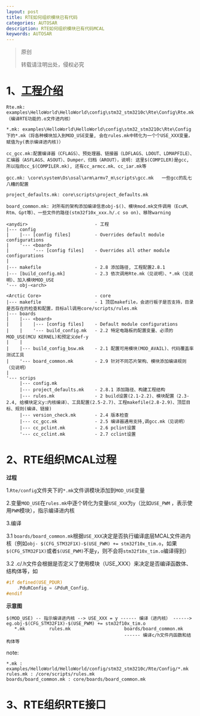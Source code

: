 ```yaml
---
layout: post
title: RTE如何组织模块已有代码
categories: AUTOSAR
description: RTE如何组织模块已有代码MCAL
keywords: AUTOSAR
---
```


> 原创
>
> 转载请注明出处，侵权必究

# 1、[工程介绍](<https://github.com/Neyzoter/autosar_core21.0.0>)

`Rte.mk: examples\HelloWorld\HelloWorld\config\stm32_stm3210c\Rte\Config\Rte.mk（编译RTE功能的.o文件进内核）`

`*.mk: examples\HelloWorld\HelloWorld\config\stm32_stm3210c\Rte\Config下的*.mk（将各种模块加入到MOD_USE变量, 会在rules.mk中转化为一个个USE_XXX变量，赋值为y(表示编译进内核)）`

`cc_gcc.mk:配置编译器（CFLAGS）、预处理器、链接器（LDFLAGS、LDOUT、LDMAPFILE）、汇编器（ASFLAGS、ASOUT）、Dumper、归档（AROUT），说明: 这里$(COMPILER)是gcc, 所以指向cc_$(COMPILER.mk), 还有cc_armcc.mk、cc_iar.mk等`

`gcc.mk: \core\system\Os\osal\arm\armv7_m\scripts\gcc.mk   一些gcc的乱七八糟的配置`

`project_defaults.mk: core\scripts\project_defaults.mk `

`board_common.mk: 对所有的架构添加编译信息obj-$()、模块mod.mk文件调用（EcuM、Rtm、Gpt等）、一些文件的路径(stm32f10x_xxx.h/.c so on)、移除warning`

```
<anydir>                         - 工程
|--- config
|    |--- [config files]         - Overrides default module configurations
|    '--- <board>
|         '--- [config files]    - Overrides all other module configurations
|
|--- makefile                    - 2.8 添加路径, 工程配置2.8.1
|--- [build_config.mk]           - 2.3 依次调用Rte.mk（见说明）、*.mk（见说明）、加入模块MOD_USE
'--- obj-<arch>

<Arctic Core>                    - core
|--- makefile                    - 1 顶层makefile，会进行板子是否支持，目录是否存在的检查和配置，目标all调用core/scripts/rules.mk
|--- boards
|    |--- <board>
|    |    |--- [config files]    - Default module configurations
|    |    '--- build_config.mk   - 2.2 特定电路板的配置变量、必须的MOD_USE(MCU KERNEL)和预定义def-y
|    |
|    |--- build_config_bsw.mk    - 2.1 配置可用模块(MOD_AVAIL)、代码覆盖率测试工具
|    '--- board_common.mk        - 2.9 针对不同芯片架构、模块添加编译规则（见说明）
|
'--- scrips
     |--- config.mk
     |--- project_defaults.mk    - 2.8.1 添加路径、构建工程结构
     |--- rules.mk               - 2 build设置(2.1-2.2)、模块配置（2.3-2.4, 给模块定义y:内核编译）、工具配置(2.5-2.7)、工程makefile(2.8-2.9)、顶层目标、规则(编译、链接)
     |--- version_check.mk       - 2.4 版本检查
     |--- cc_gcc.mk              - 2.5 编译器通用支持,调gcc.mk（见说明）
     |--- cc_pclint.mk           - 2.6 pclint设置
     '--- cc_cclint.mk           - 2.7 cclint设置
```

# 2、RTE组织MCAL过程

**过程**

1.`Rte/config`文件夹下的`*.mk`文件讲模块添加到`MOD_USE`变量

2.变量`MOD_USE`在`rules.mk`中逐个转化为变量`USE_XXX`为`y`（比如`USE_PWM`
，表示使用`PWM`模块），指示编译进内核

3.编译

3.1 `boards/board_common.mk`根据`USE_XXX`决定是否执行编译底层MCAL文件进内核（例如`obj-
$(CFG_STM32F1X)-$(USE_PWM) += stm32f10x_tim.o`，如果`$(CFG_STM32F1X)`或者`$(USE_PWM)`不是`y`，则不会将`stm32f10x_tim.o`编译得到）

3.2 .c/.h文件会根据是否定义了使用模块（USE_XXX）来决定是否编译函数体、结构体等，如

```c
#if defined(USE_PDUR)
	.PduRConfig = &PduR_Config,
#endif
```

**示意图**

```
$(MOD_USE) -- 指示编译进内核 --> USE_XXX = y ------ 编译（进内核） ------>  eg.obj-$(CFG_STM32F1X)-$(USE_PWM) += stm32f10x_tim.o
   *.mk         rules.mk                    boards/board_common.mk      
                                            ------ 编译c/h文件内函数和结构体等
```

note:

```
*.mk : examples/HelloWorld/HelloWorld/config/stm32_stm3210c/Rte/Config/*.mk
rules.mk : /core/scripts/rules.mk
boards/board_common.mk : core/boards/board_common.mk
```

# 3、RTE组织RTE接口